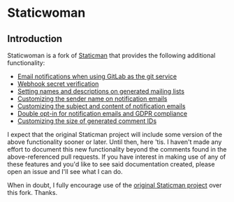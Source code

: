 # Staticwoman

## Introduction

Staticwoman is a fork of [Staticman](https://github.com/eduardoboucas/staticman) that provides the following additional functionality:

- [Email notifications when using GitLab as the git service](https://github.com/hispanic/staticwoman/pull/1)
- [Webhook secret verification](https://github.com/hispanic/staticwoman/pull/1)
- [Setting names and descriptions on generated mailing lists](https://github.com/hispanic/staticwoman/pull/2)
- [Customizing the sender name on notification emails](https://github.com/hispanic/staticwoman/pull/3)
- [Customizing the subject and content of notification emails](https://github.com/hispanic/staticwoman/pull/4)
- [Double opt-in for notification emails and GDPR compliance](https://github.com/hispanic/staticwoman/pull/6)
- [Customizing the size of generated comment IDs](https://github.com/hispanic/staticwoman/pull/9)

I expect that the original Staticman project will include some version of the above functionality sooner or later. Until then, here 'tis. I haven't made any effort to document this new functionality beyond the comments found in the above-referenced pull requests. If you have interest in making use of any of these features and you'd like to see said documentation created, please open an issue and I'll see what I can do. 

When in doubt, I fully encourage use of the [original Staticman project](https://github.com/eduardoboucas/staticman) over this fork. Thanks.

